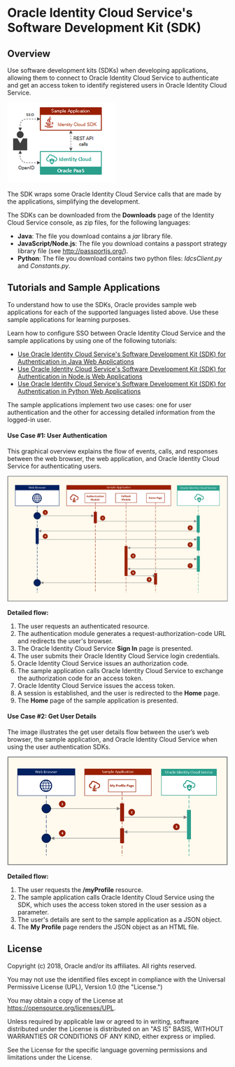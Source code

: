 # Oracle Identity Cloud Service's Software Development Kit (SDK)

## Overview

Use software development kits (SDKs) when developing applications, allowing them to connect to Oracle Identity Cloud Service to authenticate and get an access token to identify registered users in Oracle Identity Cloud Service.

![Overview Diagram](images/SDK_Header.png)

The SDK wraps some Oracle Identity Cloud Service calls that are made by the applications, simplifying the development.

The SDKs can be downloaded from the **Downloads** page of the Identity Cloud Service console, as zip files, for the following languages:
- **Java**: The file you download contains a *jar* library file.
- **JavaScript/Node.js**: The file you download contains a passport strategy library file (see http://passportjs.org/).
- **Python**: The file you download contains two python files: *IdcsClient.py* and *Constants.py*.

## Tutorials and Sample Applications

To understand how to use the SDKs, Oracle provides sample web applications for each of the supported languages listed above. Use these sample applications for learning purposes.

Learn how to configure SSO between Oracle Identity Cloud Service and the sample applications by using one of the following tutorials:

- [Use Oracle Identity Cloud Service's Software Development Kit (SDK) for Authentication in Java Web Applications](http://www.oracle.com)
- [Use Oracle Identity Cloud Service's Software Development Kit (SDK) for Authentication in Node.js Web Applications](http://www.oracle.com)
- [Use Oracle Identity Cloud Service's Software Development Kit (SDK) for Authentication in Python Web Applications](http://www.oracle.com)

The sample applications implement two use cases: one for user authentication and the other for  accessing detailed information from the logged-in user.

#### Use Case #1: User Authentication

This graphical overview explains the flow of events, calls, and responses between the web browser, the web application, and Oracle Identity Cloud Service for authenticating users.

![Authentication Sequence Diagram](images/SDK_SequenceDiagramAuthN.png)

**Detailed flow:**
1. The user requests an authenticated resource.
2. The authentication module generates a request-authorization-code URL and redirects the user's browser.
3. The Oracle Identity Cloud Service **Sign In** page is presented.
4. The user submits their Oracle Identity Cloud Service login credentials.
5. Oracle Identity Cloud Service issues an authorization code.
6. The sample application calls Oracle Identity Cloud Service to exchange the authorization code for an access token.
7. Oracle Identity Cloud Service issues the access token.
8. A session is established, and the user is redirected to the **Home** page.
9. The **Home** page of the sample application is presented.

#### Use Case #2: Get User Details

The image illustrates the get user details flow between the user’s web browser, the sample application, and Oracle Identity Cloud Service when using the user authentication SDKs.


![Get User Details Sequence Diagram](images/SDK_SequenceDiagramGetDetails.png)

**Detailed flow:**
1. The user requests the **/myProfile** resource.
2. The sample application calls Oracle Identity Cloud Service using the SDK, which uses the access token stored in the user session as a parameter.
3. The user's details are sent to the sample application as a JSON object.
4. The **My Profile** page renders the JSON object as an HTML file.

## License

Copyright (c) 2018, Oracle and/or its affiliates. All rights reserved.

You may not use the identified files except in compliance with the Universal Permissive License (UPL), Version 1.0 (the "License.")

You may obtain a copy of the License at https://opensource.org/licenses/UPL. 

Unless required by applicable law or agreed to in writing, software distributed under the License is distributed on an "AS IS" BASIS, WITHOUT WARRANTIES OR CONDITIONS OF ANY KIND, either express or implied.

See the License for the specific language governing permissions and limitations under the License.